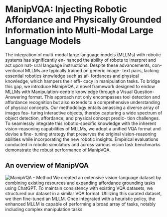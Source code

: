 # ManipVQA: Injecting Robotic Affordance and Physically Grounded Information into Multi-Modal Large Language Models

The integration of multi-modal large language models (MLLMs) with robotic systems has significantly en- hanced the ability of robots to interpret and act upon nat- ural language instructions. Despite these advancements, con- ventional MLLMs are typically trained on generic image- text pairs, lacking essential robotics knowledge such as af- fordances and physical knowledge, which hampers their effi- cacy in manipulation tasks. To bridge this gap, we introduce ManipVQA, a novel framework designed to endow MLLMs with Manipulation-centric knowledge through a Visual Question- Answering format. This approach not only encompasses tool detection and affordance recognition but also extends to a comprehensive understanding of physical concepts. Our methodology entails amassing a diverse array of images fea- turing interactive objects, thereby capturing a wide spectrum of object detection, affordance, and physical concept predic- tion challenges. To seamlessly integrate this robotic-specific knowledge with the inherent vision-reasoning capabilities of MLLMs, we adopt a unified VQA format and devise a fine- tuning strategy that preserves the original vision-reasoning abilities while incorporating the new robotic insights. Empirical evaluations conducted in robotic simulators and across various vision task benchmarks demonstrate the robust performance of ManipVQA.

## An overview of ManipVQA
![ManipVQA - Method](figures/Method-Figure.png)
We created an extensive vision-language dataset by combining existing resources and expanding affordance grounding tasks using ChatGPT. To maintain consistency with existing VQA datasets, we structured our dataset in a similar VQA format. Utilizing this curated dataset, we then fine-tuned an MLLM. Once integrated with a heuristic policy, the enhanced MLLM is capable of performing a
broad array of tasks, notably including complex manipulation
tasks.
